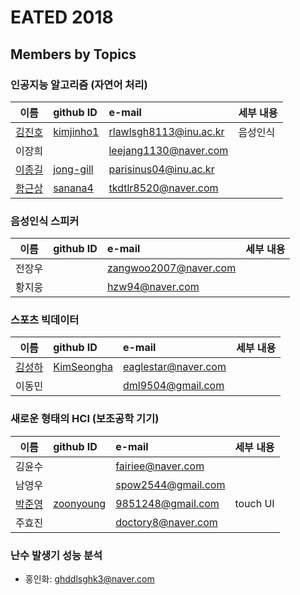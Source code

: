# EATED 2018

## Members by Topics

### 인공지능 알고리즘 (자연어 처리)
| 이름         | github ID | e-mail          | 세부 내용 |
| :-------------: | :------------- | :------------- | :----- |
| [김진호](https://github.com/kimjinho1)  | [kimjinho1](https://github.com/kimjinho1) | rlawlsgh8113@inu.ac.kr |  음성인식 |
| 이장희      |      | leejang1130@naver.com    |     | 
| [이종길](https://github.com/jong-gill) | [jong-gill](https://github.com/jong-gill)   |  parisinus04@inu.ac.kr     |   |
| [함근상](https://github.com/sanana4) | [sanana4](https://github.com/sanana4) |  tkdtlr8520@naver.com | | 



### 음성인식 스피커
| 이름         | github ID | e-mail          | 세부 내용 |
| :-------------: | :------------- | :------------- | :----- |
| 전장우 | | zangwoo2007@naver.com | | 
| 황지웅 | | hzw94@naver.com |  |


### 스포츠 빅데이터
| 이름         | github ID | e-mail          | 세부 내용 |
| :-------------: | :------------- | :------------- | :----- |
| [김성하](https://github.com/KimSeongha)|  [KimSeongha](https://github.com/KimSeongha)  | eaglestar@naver.com | | 
| 이동민 | | dml9504@gmail.com | |


### 새로운 형태의 HCI (보조공학 기기)
| 이름         | github ID | e-mail          | 세부 내용 |
| :-------------: | :------------- | :------------- | :----- |
| 김윤수 | | fairiee@naver.com | | 
| 남영우 | | spow2544@gmail.com | | 
| [박준영](https://github.com/zoonyoung) | [zoonyoung](https://github.com/zoonyoung) | 9851248@gmail.com | touch UI |
| 주효진 | | doctory8@naver.com | |
 
 
### 난수 발생기 성능 분석
 * 홍인화: ghddlsghk3@naver.com
